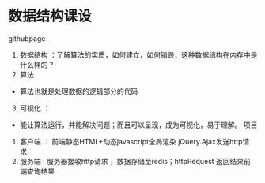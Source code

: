 # 数据结构课设
 githubpage
 1. 数据结构 ：了解算法的实质，如何建立，如何销毁，这种数据结构在内存中是什么样的？
 2. 算法
  - 算法也就是处理数据的逻辑部分的代码
 3. 可视化 ：
  - 能让算法运行，并能解决问题；而且可以呈现，成为可视化，易于理解。 
项目 
 1. 客户端 ： 前端静态HTML+动态javascript全局渲染 jQuery.Ajax发送http请求;
 2. 服务端 :   服务器接收http请求 ，数据存储至redis；httpRequest 返回结果前端查询结果


